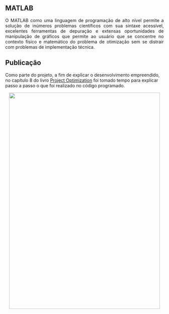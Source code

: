 ## **MATLAB**

<p align="justify"> O MATLAB como uma linguagem de programação de alto nível permite a solução de inúmeros problemas científicos com sua sintaxe acessível, excelentes ferramentas de depuração e extensas oportunidades de manipulação de gráficos que permite ao usuário que se concentre no contexto físico e matemático do problema de otimização sem se distrair com problemas de implementação técnica. </p>

## **Publicação**

Como parte do projeto, a fim de explicar o desenvolvimento empreendido, no capítulo 8 do livro [Project Optimization][livro-id] foi tomado tempo para explicar passo a passo o que foi realizado no código programado.


<p align="center">
  <img width="480" height="690" src="https://i.imgur.com/iReksn7.png">
</p>

[livro-id]: https://www.amazon.com.br/Project-Optimization-Using-MATLAB-Solver/dp/311062561X/ref=tmm_pap_swatch_0?_encoding=UTF8&qid=1639762406&sr=8-6